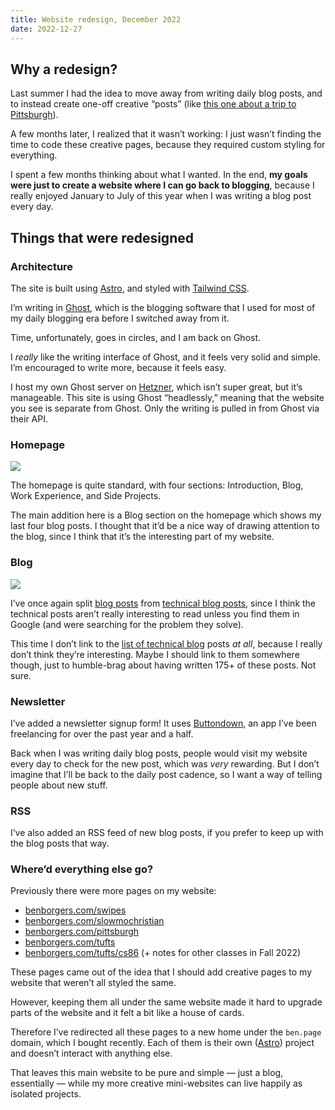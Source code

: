 ```yaml
---
title: Website redesign, December 2022
date: 2022-12-27
---
```


## Why a redesign?

Last summer I had the idea to move away from writing daily blog posts, and to instead create one-off creative “posts” (like [this one about a trip to Pittsburgh](https://pittsburgh.ben.page)).

A few months later, I realized that it wasn’t working: I just wasn’t finding the time to code these creative pages, because they required custom styling for everything.

I spent a few months thinking about what I wanted. In the end, **my goals were just to create a website where I can go back to blogging**, because I really enjoyed January to July of this year when I was writing a blog post every day.

## Things that were redesigned

### Architecture

The site is built using [Astro](https://astro.build), and styled with [Tailwind CSS](https://taiwindcss.com).

I’m writing in [Ghost](https://ghost.org), which is the blogging software that I used for most of my daily blogging era before I switched away from it.

Time, unfortunately, goes in circles, and I am back on Ghost.

I _really_ like the writing interface of Ghost, and it feels very solid and simple. I’m encouraged to write more, because it feels easy.

I host my own Ghost server on [Hetzner](https://www.hetzner.com/cloud), which isn’t super great, but it’s manageable. This site is using Ghost “headlessly,” meaning that the website you see is separate from Ghost. Only the writing is pulled in from Ghost via their API.

### Homepage

![](/posts/redesign-december-2022/2022-12-27-at-12.46.58@2x.png)

The homepage is quite standard, with four sections: Introduction, Blog, Work Experience, and Side Projects.

The main addition here is a Blog section on the homepage which shows my last four blog posts. I thought that it’d be a nice way of drawing attention to the blog, since I think that it’s the interesting part of my website.

### Blog

![](/posts/redesign-december-2022/2022-12-27-at-12.47.05@2x.png)

I’ve once again split [blog posts](https://benborgers.com/posts) from [technical blog posts](https://benborgers.com/technical-posts), since I think the technical posts aren’t really interesting to read unless you find them in Google (and were searching for the problem they solve).

This time I don’t link to the [list of technical blog](https://benborgers.com/technical-posts) posts _at all_, because I really don’t think they’re interesting. Maybe I should link to them somewhere though, just to humble-brag about having written 175+ of these posts. Not sure.

### Newsletter

I’ve added a newsletter signup form! It uses [Buttondown](https://buttondown.email), an app I’ve been freelancing for over the past year and a half.

Back when I was writing daily blog posts, people would visit my website every day to check for the new post, which was _very_ rewarding. But I don’t imagine that I’ll be back to the daily post cadence, so I want a way of telling people about new stuff.

### RSS

I’ve also added an RSS feed of new blog posts, if you prefer to keep up with the blog posts that way.

### Where’d everything else go?

Previously there were more pages on my website:

- [benborgers.com/swipes](https://benborgers.com/swipes)
- [benborgers.com/slowmochristian](https://benborgers.com/slowmochristian)
- [benborgers.com/pittsburgh](https://benborgers.com/pittsburgh)
- [benborgers.com/tufts](https://benborgers.com/tufts)
- [benborgers.com/tufts/cs86](https://benborgers.com/tufts/cs86) (+ notes for other classes in Fall 2022)

These pages came out of the idea that I should add creative pages to my website that weren’t all styled the same.

However, keeping them all under the same website made it hard to upgrade parts of the website and it felt a bit like a house of cards.

Therefore I’ve redirected all these pages to a new home under the `ben.page` domain, which I bought recently. Each of them is their own ([Astro](https://astro.build)) project and doesn’t interact with anything else.

That leaves this main website to be pure and simple — just a blog, essentially — while my more creative mini-websites can live happily as isolated projects.
